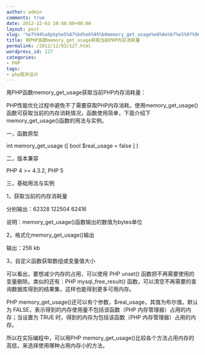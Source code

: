 ```yaml
---
author: admin
comments: true
date: 2012-12-03 10:48:00+00:00
layout: post
slug: '%e7%94%a8php%e5%87%bd%e6%95%b0memory_get_usage%e8%8e%b7%e5%8f%96%e5%bd%93%e5%89%8dphp%e5%86%85%e5%ad%98%e6%b6%88%e8%80%97%e9%87%8f'
title: 用PHP函数memory_get_usage获取当前PHP内存消耗量
permalink: /2012/12/03/127.html
wordpress_id: 127
categories:
- PHP
tags:
- php程序设计
---
```



用PHP函数memory_get_usage获取当前PHP内存消耗量：
  

PHP性能优化过程中避免不了需要获取PHP内存消耗，使用memory_get_usage()函数可获取当前的内存消耗情况，函数使用简单，下面介绍下memory_get_usage()函数的用法与实例。
  

  

一，函数原型
  

int memory_get_usage ([ bool $real_usage = false ] )
  

  

二，版本兼容
  

PHP 4 >= 4.3.2, PHP 5
  

  

三，基础用法与实例
  

1，获取当前的内存消耗量
  

<?php
  

echo memory_get_usage();
  

$var = str_repeat("phpzixue.cn", 10000);
  

echo memory_get_usage();
  

unset($var);
  

echo memory_get_usage();
  

?>
  

分别输出：62328 122504 62416
  

说明：memory_get_usage()函数输出的数值为bytes单位
  

  

2，格式化memory_get_usage()输出
  

<?php
  

function convert($size){
  

$unit=array('b','kb','mb','gb','tb','pb');
  

return @round($size/pow(1024,($i=floor(log($size,1024)))),2).' '.$unit[$i];
  

}
  

echo convert(memory_get_usage(true));
  

?>
  

输出：256 kb
  

  

3，自定义函数获取数组或变量值大小
  

<?php
  

function array_size($arr) {
  

ob_start();
  

print_r($arr);
  

$mem = ob_get_contents();
  

ob_end_clean();
  

$mem = preg_replace("/n +/", "", $mem);
  

$mem = strlen($mem);
  

return $mem;
  

}
  

$memEstimate = array_size($GLOBALS);
  

?>
  

可以看出，要想减少内存的占用，可以使用 PHP unset() 函数把不再需要使用的变量删除。类似的还有：PHP mysql_free_result() 函数，可以清空不再需要的查询数据库得到的结果集，这样也能得到更多可用内存。
  

  

PHP memory_get_usage()还可以有个参数，$real_usage，其值为布尔值。默认为 FALSE，表示得到的内存使用量不包括该函数（PHP 内存管理器）占用的内存；当设置为 TRUE 时，得到的内存为包括该函数（PHP 内存管理器）占用的内存。
  

  

所以在实际编程中，可以用PHP memory_get_usage()比较各个方法占用内存的高低，来选择使用哪种占用内存小的方法。

